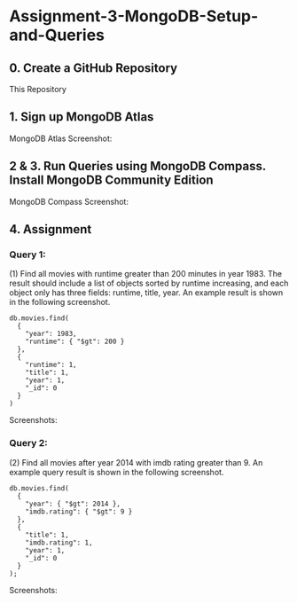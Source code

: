 # Assignment-3-MongoDB-Setup-and-Queries
## 0. Create a GitHub Repository
  This Repository 
## 1. Sign up MongoDB Atlas
MongoDB Atlas Screenshot: 
## 2 & 3. Run Queries using MongoDB Compass. Install MongoDB Community Edition
MongoDB Compass Screenshot:
## 4. Assignment
### Query 1: 
(1) Find all movies with runtime greater than 200 minutes in year 1983. The result should include a list of objects sorted by runtime increasing, and each object only has three fields: runtime, title, year. An example result is shown in the following screenshot.
```
db.movies.find(
  { 
    "year": 1983, 
    "runtime": { "$gt": 200 }
  },
  {
    "runtime": 1, 
    "title": 1, 
    "year": 1, 
    "_id": 0
  }
)
```
Screenshots:
### Query 2:
(2) Find all movies after year 2014 with imdb rating greater than 9. An example query result is shown in the following screenshot.
```
db.movies.find(
  { 
    "year": { "$gt": 2014 }, 
    "imdb.rating": { "$gt": 9 }
  },
  {
    "title": 1, 
    "imdb.rating": 1, 
    "year": 1, 
    "_id": 0
  }
);
```
Screenshots: 
